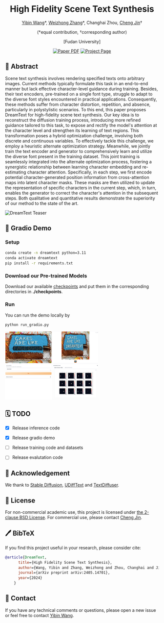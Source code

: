 <div align="center">
<h1>High Fidelity Scene Text Synthesis</h1>


[Yibin Wang](https://codegoat24.github.io)\*, [Weizhong Zhang](https://weizhonz.github.io/)\*, Changhai Zhou, [Cheng Jin](https://cjinfdu.github.io/)&#8224; 

(*equal contribution, &#8224;corresponding author)

[Fudan University]

<a href="https://arxiv.org/abs/2405.13870">
<img src='https://img.shields.io/badge/arxiv-DreamText-blue' alt='Paper PDF'></a>
<a href="https://codegoat24.github.io/DreamText/">
<img src='https://img.shields.io/badge/Project-Website-orange' alt='Project Page'></a>
</div>

## 📖 Abstract
Scene text synthesis involves rendering specified texts onto arbitrary images. Current methods typically formulate this task in an end-to-end manner but lack effective character-level guidance during training. Besides, their text encoders, pre-trained on a single font type, struggle to adapt to the diverse font styles encountered in practical applications. Consequently, these methods suffer from character distortion, repetition, and absence, particularly in polystylistic scenarios. To this end, this paper proposes DreamText for high-fidelity scene text synthesis. Our key idea is to reconstruct the diffusion training process, introducing more refined guidance tailored to this task, to expose and rectify the model's attention at the character level and strengthen its learning of text regions. This transformation poses a hybrid optimization challenge, involving both discrete and continuous variables. To effectively tackle this challenge, we employ a heuristic alternate optimization strategy. Meanwhile, we jointly train the text encoder and generator to comprehensively learn and utilize the diverse font present in the training dataset. This joint training is seamlessly integrated into the alternate optimization process, fostering a synergistic relationship between learning character embedding and re-estimating character attention. Specifically, in each step, we first encode potential character-generated position information from cross-attention maps into latent character masks. These masks are then utilized to update the representation of specific characters in the current step, which, in turn, enables the generator to correct the character's attention in the subsequent steps. Both qualitative and quantitative results demonstrate the superiority of our method to the state of the art.

![DreamText Teaser](demo/teaser.png)

## 🚀 Gradio Demo


### Setup

```bash
conda create -n dreamtext python=3.11
conda activate dreamtext
pip install -r requirements.txt
```

### Download our Pre-trained Models
Download our available [checkpoints](https://drive.google.com/file/d/1Q4B0oAnksORsPJS5TwoJU5uPRSFEbwS5/view?usp=sharing) and put them in the corresponding directories in **./checkpoints**.

### Run
You can run the demo locally by
```
python run_gradio.py
```
<img src=demo/gradio.png style="zoom:30%" />

## 🗓️ TODO
- [x] Release inference code
- [x] Release gradio demo
- [ ] Release training code and datasets
- [ ] Release evalutation code



## 🙏 Acknowledgement

We thank to [Stable Diffusion](https://github.com/Stability-AI/generative-models), [UDiffText](https://github.com/ZYM-PKU/UDiffText) and [TextDiffuser](https://github.com/microsoft/unilm/tree/master/textdiffuser).

## 🎫 License
For non-commercial academic use, this project is licensed under [the 2-clause BSD License](https://opensource.org/license/bsd-2-clause). 
For commercial use, please contact [Cheng Jin](jc@fudan.edu.cn).


## 🖊️ BibTeX
If you find this project useful in your research, please consider cite:

```bibtex
@article{DreamText,
      title={High Fidelity Scene Text Synthesis},
      author={Wang, Yibin and Zhang, Weizhong and Zhou, Changhai and Jin, Cheng},
      journal={arXiv preprint arXiv:2405.14701},
      year={2024}
    }
```

## 📧 Contact

If you have any technical comments or questions, please open a new issue or feel free to contact [Yibin Wang](https://codegoat24.github.io).
